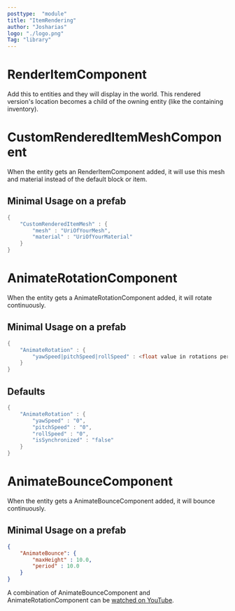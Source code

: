 ```yaml
---
posttype:  "module"  
title: "ItemRendering"
author: "Josharias"
logo: "./logo.png"
Tag: "library"
---
```

# RenderItemComponent

Add this to entities and they will display in the world.  This rendered version's location becomes a child of the owning entity (like the containing inventory). 

# CustomRenderedItemMeshComponent

When the entity gets an RenderItemComponent added, it will use this mesh and material instead of the default block or item.

## Minimal Usage on a prefab

```java
{
    "CustomRenderedItemMesh" : {
        "mesh" : "UriOfYourMesh",
        "material" : "UriOfYourMaterial"
    }
}
```


# AnimateRotationComponent

When the entity gets a AnimateRotationComponent added, it will rotate continuously.

## Minimal Usage on a prefab

```java
{
    "AnimateRotation" : {
        "yawSpeed|pitchSpeed|rollSpeed" : <float value in rotations per second>
    }
}
```

## Defaults

```java
{
    "AnimateRotation" : {
        "yawSpeed" : "0",
        "pitchSpeed" : "0",
        "rollSpeed" : "0",
        "isSynchronized" : "false"
    }
}
```

# AnimateBounceComponent

When the entity gets a AnimateBounceComponent added, it will bounce continuously.

## Minimal Usage on a prefab

```json
{
    "AnimateBounce": {
        "maxHeight" : 10.0,
        "period" : 10.0
    }
}
```

A combination of AnimateBounceComponent and AnimateRotationComponent can be [watched on YouTube](https://www.youtube.com/watch?v=HhyODzw36bA).
